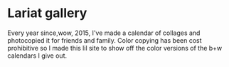 # Lariat gallery
Every year since,wow, 2015, I've made a calendar of collages and photocopied it for friends and family. Color copying has been cost prohibitive so I made this lil site to show off the color versions of the b+w calendars I give out.

